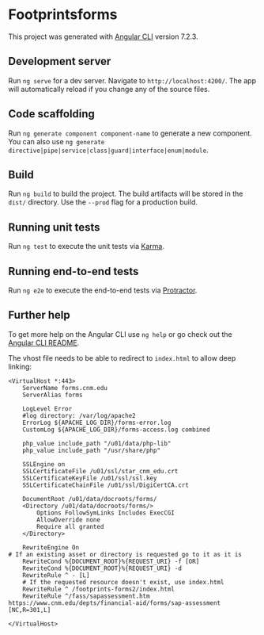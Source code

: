 # Footprintsforms

This project was generated with [Angular CLI](https://github.com/angular/angular-cli) version 7.2.3.

## Development server

Run `ng serve` for a dev server. Navigate to `http://localhost:4200/`. The app will automatically reload if you change any of the source files.

## Code scaffolding

Run `ng generate component component-name` to generate a new component. You can also use `ng generate directive|pipe|service|class|guard|interface|enum|module`.

## Build

Run `ng build` to build the project. The build artifacts will be stored in the `dist/` directory. Use the `--prod` flag for a production build.

## Running unit tests

Run `ng test` to execute the unit tests via [Karma](https://karma-runner.github.io).

## Running end-to-end tests

Run `ng e2e` to execute the end-to-end tests via [Protractor](http://www.protractortest.org/).

## Further help

To get more help on the Angular CLI use `ng help` or go check out the [Angular CLI README](https://github.com/angular/angular-cli/blob/master/README.md).

The vhost file needs to be able to redirect to `index.html` to allow deep linking:
```shell
<VirtualHost *:443>
    ServerName forms.cnm.edu
    ServerAlias forms

    LogLevel Error
    #log directory: /var/log/apache2
    ErrorLog ${APACHE_LOG_DIR}/forms-error.log
    CustomLog ${APACHE_LOG_DIR}/forms-access.log combined

    php_value include_path "/u01/data/php-lib"
    php_value include_path "/usr/share/php"

    SSLEngine on
    SSLCertificateFile /u01/ssl/star_cnm_edu.crt
    SSLCertificateKeyFile /u01/ssl/ssl.key
    SSLCertificateChainFile /u01/ssl/DigiCertCA.crt

    DocumentRoot /u01/data/docroots/forms/
    <Directory /u01/data/docroots/forms/>
        Options FollowSymLinks Includes ExecCGI
        AllowOverride none
        Require all granted
    </Directory>

    RewriteEngine On
# If an existing asset or directory is requested go to it as it is
    RewriteCond %{DOCUMENT_ROOT}%{REQUEST_URI} -f [OR]
    RewriteCond %{DOCUMENT_ROOT}%{REQUEST_URI} -d
    RewriteRule ^ - [L]
    # If the requested resource doesn't exist, use index.html
    RewriteRule ^ /footprints-forms2/index.html
    RewriteRule ^/fass/sapassessment.htm  https://www.cnm.edu/depts/financial-aid/forms/sap-assessment [NC,R=301,L]

</VirtualHost>
```
